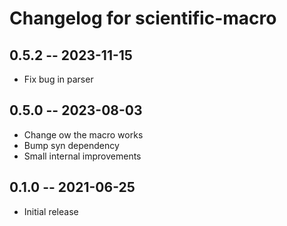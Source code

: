 # Changelog for scientific-macro

## 0.5.2 -- 2023-11-15

* Fix bug in parser

## 0.5.0 -- 2023-08-03

* Change ow the macro works
* Bump syn dependency
* Small internal improvements

## 0.1.0 -- 2021-06-25

* Initial release
